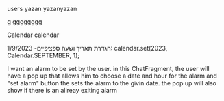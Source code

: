 users
yazan
yazanyazan

g
gggggggg


Calendar calendar

הגדרת תאריך ושעה ספציפיים- 1/9/2023:
calendar.set(2023, Calendar.SEPTEMBER, 1);


I want an alarm to be set by the user. in this ChatFragment, the user will have a pop up that allows him to choose a date and hour for the alarm and "set alarm" button the sets the alarm to the givin date. the pop up will also show if there is an allreay exiting alarm 